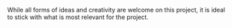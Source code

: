 While all forms of ideas and creativity are welcome on this project, it is ideal to stick with what is most relevant for the project. 
